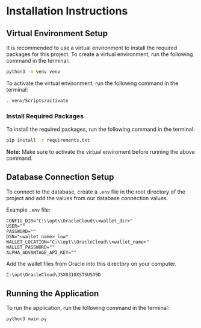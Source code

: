 # Installation Instructions

## Virtual Environment Setup

It is recommended to use a virtual environment to install the required packages for this project. To create a virtual environment, run the following command in the terminal:

```bash
python3 -m venv venv
```

To activate the virtual environment, run the following command in the terminal:

```bash
. venv/Scripts/activate
```

### Install Required Packages

To install the required packages, run the following command in the terminal:

```bash
pip install -r requirements.txt
```

**Note:** Make sure to activate the virtual enviroment before running the above command.

## Database Connection Setup

To connect to the database, create a `.env` file in the root directory of the project and add the values from our database connection values.

Example `.env` file:

```
CONFIG_DIR="C:\\opt\\OracleCloud\\<wallet_dir>"
USER=""
PASSWORD=""
DSN="<wallet_name>_low"
WALLET_LOCATION="C:\\opt\\OracleCloud\\<wallet_name>"
WALLET_PASSWORD=""
ALPHA_ADVANTAGE_API_KEY=""
```

Add the wallet files from Oracle into this directory on your computer.

```bash
C:\opt\OracleCloud\JSX031OXSTSUSO9D
```

## Running the Application

To run the application, run the following command in the terminal:

```bash
python3 main.py
```
